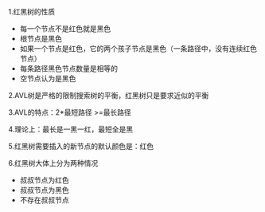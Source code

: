 1.红黑树的性质

* 每一个节点不是红色就是黑色
* 根节点是黑色
* 如果一个节点是红色，它的两个孩子节点是黑色（一条路径中，没有连续红色节点）
* 每条路径黑色节点数量是相等的
* 空节点认为是黑色

2.AVL树是严格的限制搜索树的平衡，红黑树只是要求近似的平衡

3.AVL的特点：2*最短路径 >=最长路径

4.理论上：最长是一黑一红，最短全是黑

5.红黑树需要插入的新节点的默认颜色是：红色

6.红黑树大体上分为两种情况

* 叔叔节点为红色
* 叔叔节点为黑色
* 不存在叔叔节点